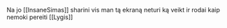 Na jo [[InsaneSimas]] sharini vis man tą ekraną neturi ką veikt ir rodai kaip nemoki pereiti [[Lygis]]